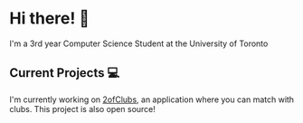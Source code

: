 # Hi there! 👋
I'm a 3rd year Computer Science Student at the University of Toronto

## Current Projects 💻
I'm currently working on [2ofClubs](https://github.com/2-of-clubs), an application where you can match with clubs.
This project is also open source!
